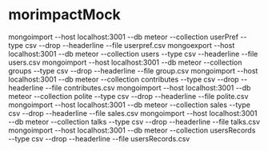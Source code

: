# morimpactMock

  mongoimport --host localhost:3001 --db meteor --collection userPref --type csv  --drop --headerline --file userpref.csv
  mongoexport --host localhost:3001 --db meteor --collection users --type csv --headerline --file users.csv
  mongoimport --host localhost:3001 --db meteor --collection groups --type csv --drop --headerline --file group.csv
  mongoimport --host localhost:3001 --db meteor --collection contributes --type csv  --drop --headerline --file contributes.csv
  mongoimport --host localhost:3001 --db meteor --collection polite --type csv  --drop --headerline --file polite.csv
  mongoimport --host localhost:3001 --db meteor --collection sales --type csv  --drop --headerline --file sales.csv
  mongoimport --host localhost:3001 --db meteor --collection talks --type csv  --drop --headerline --file talks.csv
  mongoimport --host localhost:3001 --db meteor --collection usersRecords  --type csv  --drop --headerline --file   usersRecords.csv
